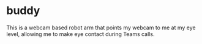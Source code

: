 # buddy
This is a webcam based robot arm that points my webcam to me at my eye level, allowing me to make eye contact during Teams calls.
